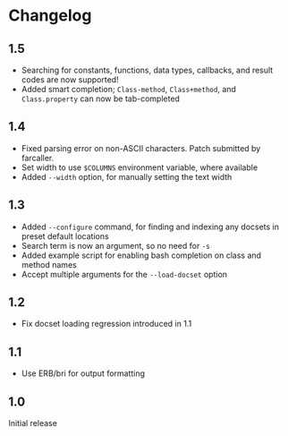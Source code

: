 # Changelog

## 1.5

 - Searching for constants, functions, data types, callbacks, and result codes are now supported!
 - Added smart completion; `Class-method`, `Class+method`, and `Class.property` can now be tab-completed

## 1.4

 - Fixed parsing error on non-ASCII characters. Patch submitted by farcaller.
 - Set width to use `$COLUMNS` environment variable, where available
 - Added `--width` option, for manually setting the text width

## 1.3

 - Added `--configure` command, for finding and indexing
   any docsets in preset default locations
 - Search term is now an argument, so no need for `-s`
 - Added example script for enabling bash completion on
   class and method names
 - Accept multiple arguments for the `--load-docset` option

## 1.2

 - Fix docset loading regression introduced in 1.1

## 1.1

 - Use ERB/bri for output formatting

## 1.0

Initial release